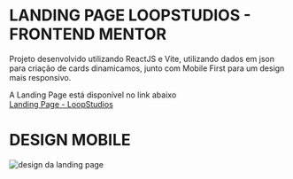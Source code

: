# LANDING PAGE LOOPSTUDIOS - FRONTEND MENTOR
Projeto desenvolvido utilizando ReactJS e Vite, utilizando dados em json para criação de cards dinamicamos, junto com Mobile First para um design mais responsivo.

A Landing Page está disponível no link abaixo
</br>
<a href= "https://thejrodrigues.github.io/LoopStudios-LadingPage/">Landing Page - LoopStudios</a>

# DESIGN MOBILE
<img src="" alt= "design da landing page" />
